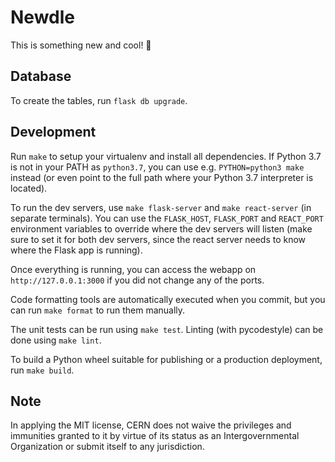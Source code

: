 # Newdle

This is something new and cool! 🎉

## Database

To create the tables, run `flask db upgrade`.

## Development

Run `make` to setup your virtualenv and install all dependencies.
If Python 3.7 is not in your PATH as `python3.7`, you can use e.g. `PYTHON=python3 make`
instead (or even point to the full path where your Python 3.7 interpreter is located).

To run the dev servers, use `make flask-server` and `make react-server` (in separate terminals).
You can use the `FLASK_HOST`, `FLASK_PORT` and `REACT_PORT` environment variables to override
where the dev servers will listen (make sure to set it for both dev servers, since the react
server needs to know where the Flask app is running).

Once everything is running, you can access the webapp on `http://127.0.0.1:3000` if you did not
change any of the ports.

Code formatting tools are automatically executed when you commit, but you can run `make format`
to run them manually.

The unit tests can be run using `make test`. Linting (with pycodestyle) can be done using `make lint`.

To build a Python wheel suitable for publishing or a production deployment, run `make build`.

## Note

In applying the MIT license, CERN does not waive the privileges and immunities
granted to it by virtue of its status as an Intergovernmental Organization
or submit itself to any jurisdiction.
